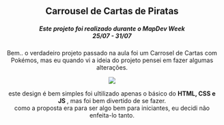 <h2 align='center'> Carrousel de Cartas de Piratas </h2>

<h5 align="center"> Este projeto foi realizado durante o MapDev Week <br /> 25/07 - 31/07</h5>
<p align="center">
     Bem.. o verdadeiro projeto passado na aula foi um Carrosel de Cartas com Pokémos, mas eu quando vi a ideia do projeto pensei em fazer algumas alterações.
</p>

<div align="center">
<img src="https://user-images.githubusercontent.com/52793451/182030727-0907a9f8-a4b2-4353-beae-25db1d1a5aff.png">
</div>

<p align="center">
	 este design é bem simples foi ultilizado apenas o básico do <strong>HTML, CSS e JS </strong>, mas foi bem divertido de se fazer. <br>
	 como a proposta era para ser algo bem para iniciantes, eu decidi não enfeita-lo tanto.
</p>
